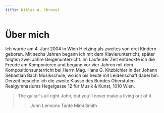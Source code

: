 ```yaml
---
title: Niklas A. Chroust
---
```


# Über mich

Ich wurde am 4. Juni 2004 in Wien Hietzing als zweites von drei Kindern geboren.
Mit sechs Jahren begann ich mit dem Klavierunterricht, später folgten zwei Jahre Geigenunterricht.
Im Laufe der Zeit entdeckte ich die Freude am Komponieren und begann vor vier Jahren mit dem Kompositionsunterricht bei
Herrn Mag. Hans G. Kitzbichler in der Johann Sebastian Bach Musikschule, wo ich bis heute mit Leidenschaft dabei bin.
Derzeit besuche ich die zweite Klasse des Bundes Oberstufen Realgymnasiums Hegelgasse 12 für Musik & Kunst, 1010 Wien. 

>The guitar's all right John, but you'll never make a living out of it
>> John Lennons Tante Mimi Smith


